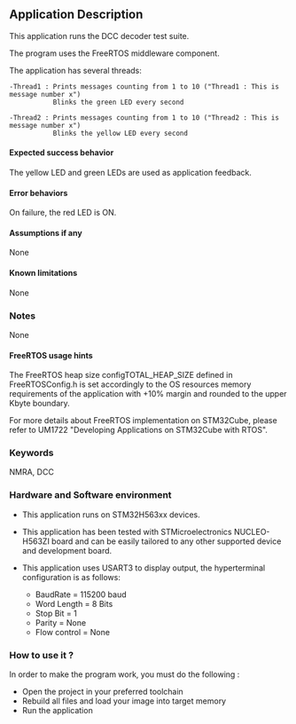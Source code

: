 ## <b>Application Description</b>

This application runs the DCC decoder test suite.

The program uses the FreeRTOS middleware component.

The application has several threads:

    -Thread1 : Prints messages counting from 1 to 10 ("Thread1 : This is message number x")
               Blinks the green LED every second

    -Thread2 : Prints messages counting from 1 to 10 ("Thread2 : This is message number x")
               Blinks the yellow LED every second

#### <b>Expected success behavior</b>

The yellow LED and green LEDs are used as application feedback.

#### <b>Error behaviors</b>

On failure, the red LED is ON.

#### <b>Assumptions if any</b>

None

#### <b>Known limitations</b>

None

### <b>Notes</b>

None

#### <b>FreeRTOS usage hints</b>

The FreeRTOS heap size configTOTAL_HEAP_SIZE defined in FreeRTOSConfig.h is set accordingly to the
OS resources memory requirements of the application with +10% margin and rounded to the upper Kbyte boundary.

For more details about FreeRTOS implementation on STM32Cube, please refer to UM1722 "Developing Applications
on STM32Cube with RTOS".

### <b>Keywords</b>

NMRA, DCC

### <b>Hardware and Software environment</b>

  - This application runs on STM32H563xx devices.
  - This application has been tested with STMicroelectronics NUCLEO-H563ZI board
    and can be easily tailored to any other supported device and development board.

  - This application uses USART3 to display output, the hyperterminal configuration is as follows:

    - BaudRate = 115200 baud
    - Word Length = 8 Bits
    - Stop Bit = 1
    - Parity = None
    - Flow control = None

### <b>How to use it ?</b>

In order to make the program work, you must do the following :

 - Open the project in your preferred toolchain
 - Rebuild all files and load your image into target memory
 - Run the application
